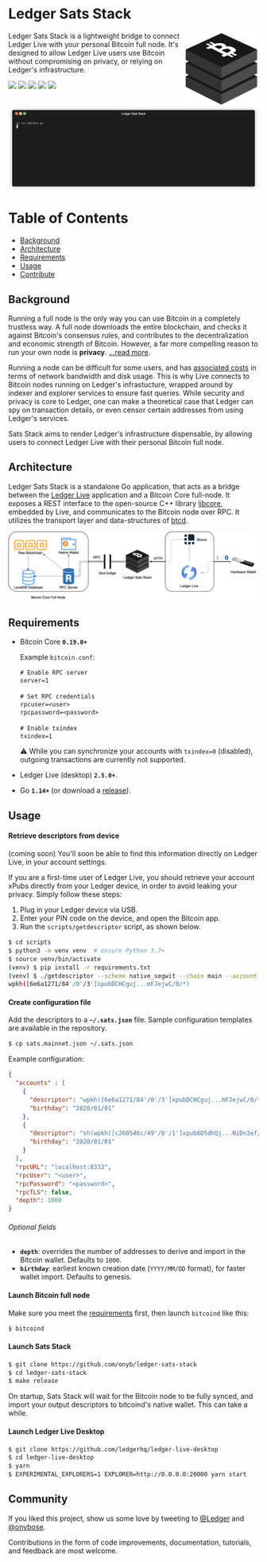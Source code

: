 # Ledger Sats Stack

<img src="/docs/logo.png" align="right" 
    alt="Legder Sats Stack logo by Anton Lovchikov" width="150">

</h1>

Ledger Sats Stack is a lightweight bridge to connect Ledger Live with your personal Bitcoin full node. It's designed to allow Ledger Live users use Bitcoin without compromising on privacy, or relying on Ledger's infrastructure.

<p>
  <img src="https://github.com/onyb/ledger-sats-stack/workflows/Build/badge.svg" />
  <img src="https://github.com/onyb/ledger-sats-stack/workflows/reviewdog/badge.svg" />
  <img src="https://github.com/onyb/ledger-sats-stack/workflows/Integration%20tests/badge.svg" />
  <img src="https://github.com/onyb/ledger-sats-stack/workflows/Regression%20tests/badge.svg" />
  <img src="https://img.shields.io/badge/Go-%3E%3D1.13-orange.svg" />
</p>


<img src="docs/txindex_enabled.gif" align="center" />


# Table of Contents

- [Background](#background)
- [Architecture](#architecture)
- [Requirements](#requirements)
- [Usage](#usage)
- [Contribute](#contribute)

## Background

Running a full node is the only way you can use Bitcoin in a completely trustless way. A full node downloads the entire blockchain, and checks it against Bitcoin's consensus rules, and contributes to the decentralization and economic strength of Bitcoin. However, a far more compelling reason to run your own node is **privacy**. [...read more](https://en.bitcoin.it/wiki/Full_node).

Running a node can be difficult for some users, and has [associated costs](https://bitcoin.org/en/full-node#costs-and-warnings) in terms of network bandwidth and disk usage. This is why Live connects to Bitcoin nodes running on Ledger's infrastucture, wrapped around by indexer and explorer services to ensure fast queries. While security and privacy is core to Ledger, one can make a theoretical case that Ledger can spy on transaction details, or even censor certain addresses from using Ledger's services.

Sats Stack aims to render Ledger's infrastructure dispensable, by allowing users to connect Ledger Live with their personal Bitcoin full node.


## Architecture

Ledger Sats Stack is a standalone Go application, that acts as a bridge between the [Ledger Live](http://ledger.com/live) application and a Bitcoin Core full-node. It exposes a REST interface to the open-source C++ library [libcore](https://github.com/LedgerHQ/lib-ledger-core), embedded by Live, and communicates to the Bitcoin node over RPC. It utilizes the transport layer and data-structures of [btcd](https://github.com/btcsuite/btcd).

<p align="center">
  <img src="/docs/architecture.png"/>
</p>

## Requirements

- Bitcoin Core **`0.19.0+`**

  Example `bitcoin.conf`:
  ```
  # Enable RPC server
  server=1
    
  # Set RPC credentials
  rpcuser=<user>
  rpcpassword=<password>
    
  # Enable txindex
  txindex=1
  ```
  ⚠️ While you can synchronize your accounts with `txindex=0` (disabled), outgoing
  transactions are currently not supported.

- Ledger Live (desktop) **`2.5.0+`**.
- Go **`1.14+`** (or download a [release](https://github.com/onyb/ledger-sats-stack/releases)).

## Usage

#### Retrieve descriptors from device

(coming soon) You'll soon be able to find this information directly on Ledger Live,
in your account settings.

If you are a first-time user of Ledger Live, you should retrieve your account xPubs
directly from your Ledger device, in order to avoid leaking your privacy. Simply follow
these steps:

1. Plug in your Ledger device via USB.
2. Enter your PIN code on the device, and open the Bitcoin app.
3. Run the `scripts/getdescriptor` script, as shown below.

```bash
$ cd scripts
$ python3 -m venv venv  # ensure Python 3.7+
$ source venv/bin/activate
(venv) $ pip install -r requirements.txt
(venv) $ ./getdescriptor --scheme native_segwit --chain main --account 3
wpkh([6e6a1271/84'/0'/3']xpubDCHCguj...mFJejwC/0/*)
```

#### Create configuration file

Add the descriptors to a **`~/.sats.json`** file.
Sample configuration templates are available in the repository.

```sh
$ cp sats.mainnet.json ~/.sats.json
```

Example configuration:

```json
{
  "accounts" : [
    {
      "descriptor": "wpkh([6e6a1271/84'/0'/3']xpubDCHCguj...mFJejwC/0/*)",
      "birthday": "2020/01/01"
    },
    {
      "descriptor": "sh(wpkh([c260546c/49'/0'/1']xpub6D5dhQj...NiDn3ef/0/*))",
      "birthday": "2020/01/01"
    }
  ],
  "rpcURL": "localhost:8332",
  "rpcUser": "<user>",
  "rpcPassword": "<password>",
  "rpcTLS": false,
  "depth": 1000
}
```

###### Optional fields
- **`depth`**: overrides the number of addresses to derive and import in the Bitcoin wallet. Defaults to `1000`.
- **`birthday`**: earliest known creation date (`YYYY/MM/DD` format), for faster wallet import. Defaults to genesis.

#### Launch Bitcoin full node

Make sure you meet the [requirements](#requirements) first, then launch `bitcoind` like this:

```bash
$ bitcoind
```

#### Launch Sats Stack

```sh
$ git clone https://github.com/onyb/ledger-sats-stack
$ cd ledger-sats-stack
$ make release
```

On startup, Sats Stack will wait for the Bitcoin node to be fully synced,
and import your output descriptors to bitcoind's native wallet. This can
take a while.

#### Launch Ledger Live Desktop

```sh
$ git clone https://github.com/ledgerhq/ledger-live-desktop
$ cd ledger-live-desktop
$ yarn
$ EXPERIMENTAL_EXPLORERS=1 EXPLORER=http://0.0.0.0:20000 yarn start
```

## Community

If you liked this project, show us some love by tweeting to [@Ledger](https://twitter.com/Ledger)
and [@onybose](https://twitter.com/onybose).

Contributions in the form of code improvements, documentation, tutorials,
and feedback are most welcome.